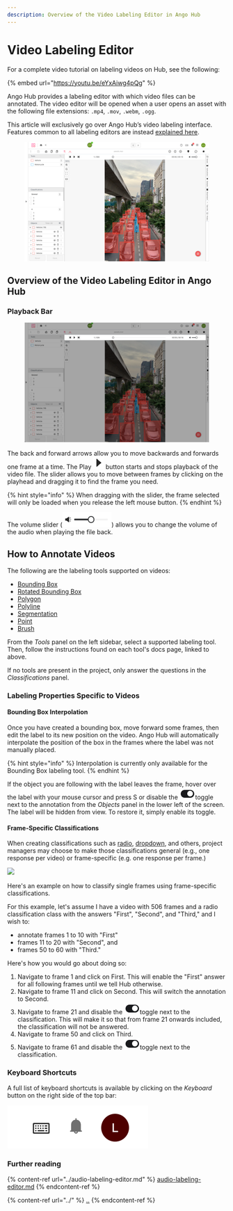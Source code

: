 ```yaml
---
description: Overview of the Video Labeling Editor in Ango Hub
---
```


# Video Labeling Editor

For a complete video tutorial on labeling videos on Hub, see the following:

{% embed url="https://youtu.be/eYxAiwg4pQg" %}

Ango Hub provides a labeling editor with which video files can be annotated. The video editor will be opened when a user opens an asset with the following file extensions: `.mp4`, `.mov`, `.webm`, `.ogg`.

This article will exclusively go over Ango Hub’s video labeling interface. Features common to all labeling editors are instead [explained here](../).

<figure><img src="../../../.gitbook/assets/image (58).png" alt=""><figcaption></figcaption></figure>

## Overview of the Video Labeling Editor in Ango Hub <a href="#image-interface-elements" id="image-interface-elements"></a>

### Playback Bar <a href="#zoom-buttons" id="zoom-buttons"></a>

<figure><img src="../../../.gitbook/assets/Screenshot 2023-03-16 at 11.32.12.png" alt=""><figcaption></figcaption></figure>

The back and forward arrows allow you to move backwards and forwards one frame at a time. The Play ![](<../../../.gitbook/assets/image (76).png>) button starts and stops playback of the video file. The slider allows you to move between frames by clicking on the playhead and dragging it to find the frame you need.

{% hint style="info" %}
When dragging with the slider, the frame selected will only be loaded when you release the left mouse button.
{% endhint %}

The volume slider (![](<../../../.gitbook/assets/image (30).png>)) allows you to change the volume of the audio when playing the file back.

## How to Annotate Videos <a href="#how-to-annotate-images" id="how-to-annotate-images"></a>

The following are the labeling tools supported on videos:

* [Bounding Box](../../labeling-tools/bounding-box.md)
* [Rotated Bounding Box](../../labeling-tools/rotated-bounding-box.md)
* [Polygon](../../labeling-tools/polygon.md)
* [Polyline](../../labeling-tools/polyline.md)
* [Segmentation](../../labeling-tools/segmentation.md)
* [Point](../../labeling-tools/point.md)
* [Brush](../../labeling-tools/brush-bucket.md)

From the _Tools_ panel on the left sidebar, select a supported labeling tool. Then, follow the instructions found on each tool's docs page, linked to above.

If no tools are present in the project, only answer the questions in the _Classifications_ panel.

### Labeling Properties Specific to Videos

#### Bounding Box Interpolation

Once you have created a bounding box, move forward some frames, then edit the label to its new position on the video. Ango Hub will automatically interpolate the position of the box in the frames where the label was not manually placed.

{% hint style="info" %}
Interpolation is currently only available for the Bounding Box labeling tool.
{% endhint %}

If the object you are following with the label leaves the frame, hover over the label with your mouse cursor and press S or disable the ![](<../../../.gitbook/assets/image (22) (1).png>)toggle next to the annotation from the _Objects_ panel in the lower left of the screen. The label will be hidden from view. To restore it, simply enable its toggle.

#### Frame-Specific Classifications <a href="#nested-questions-and-classifications" id="nested-questions-and-classifications"></a>

When creating classifications such as [radio](../../labeling-tools/classification-tools/radio.md), [dropdown](../../labeling-tools/classification-tools/single-dropdown.md), and others, project managers may choose to make those classifications general (e.g., one response per video) or frame-specific (e.g. one response per frame.)

![](<../../../.gitbook/assets/image (435).png>)

Here's an example on how to classify single frames using frame-specific classifications.

For this example, let's assume I have a video with 506 frames and a radio classification class with the answers "First", "Second", and "Third," and I wish to:

* annotate frames 1 to 10 with "First"
* frames 11 to 20 with "Second", and
* frames 50 to 60 with "Third."

Here's how you would go about doing so:

1. Navigate to frame 1 and click on First. This will enable the "First" answer for all following frames until we tell Hub otherwise.
2. Navigate to frame 11 and click on Second. This will switch the annotation to Second.
3. Navigate to frame 21 and disable the ![](<../../../.gitbook/assets/image (31).png>)toggle next to the classification. This will make it so that from frame 21 onwards included, the classification will not be answered.
4. Navigate to frame 50 and click on Third.
5. Navigate to frame 61 and disable the ![](<../../../.gitbook/assets/image (15).png>)toggle next to the classification.

### Keyboard Shortcuts <a href="#keyboard-shortcuts" id="keyboard-shortcuts"></a>

A full list of keyboard shortcuts is available by clicking on the _Keyboard_ button on the right side of the top bar:

![](<../../../.gitbook/assets/image (394).png>)

### Further reading

{% content-ref url="../audio-labeling-editor.md" %}
[audio-labeling-editor.md](../audio-labeling-editor.md)
{% endcontent-ref %}

{% content-ref url="../" %}
[..](../)
{% endcontent-ref %}
